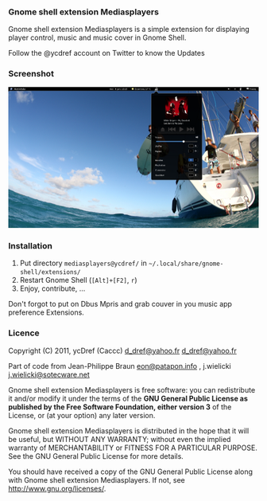 ### Gnome shell extension Mediasplayers

Gnome shell extension Mediasplayers is a simple extension for displaying player control, music and music cover in Gnome Shell.

Follow the @ycdref account on Twitter to know the Updates

### Screenshot

![Screenshot](https://github.com/Caccc/Gnome-shell-extension-Mediasplayers/raw/master/screenshot.png)

### Installation

1. Put directory `mediasplayers@ycdref/` in `~/.local/share/gnome-shell/extensions/`
2. Restart Gnome Shell (`[Alt]+[F2]`, `r`)
3. Enjoy, contribute, ...

Don't forgot to put on Dbus Mpris and grab couver in you music app preference Extensions.

### Licence

Copyright (C) 2011,
ycDref (Caccc) d_dref@yahoo.fr <d_dref@yahoo.fr>

Part of code from Jean-Philippe Braun <eon@patapon.info> , j.wielicki <j.wielicki@sotecware.net>

Gnome shell extension Mediasplayers is free software: you can redistribute it and/or modify it under the terms of the **GNU General Public License as published by the Free Software Foundation, either version 3** of the License, or (at your option) any later version.

Gnome shell extension Mediasplayers is distributed in the hope that it will be useful, but WITHOUT ANY WARRANTY; without even the implied warranty of MERCHANTABILITY or FITNESS FOR A PARTICULAR PURPOSE.  See the GNU General Public License for more details.

You should have received a copy of the GNU General Public License along with Gnome shell extension Mediasplayers.  If not, see <http://www.gnu.org/licenses/>.

